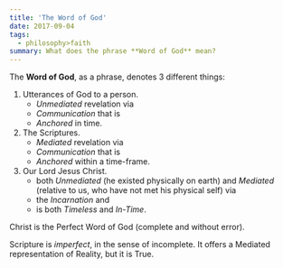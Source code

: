 ```yaml
---
title: 'The Word of God'
date: 2017-09-04
tags:
  - philosophy>faith
summary: What does the phrase **Word of God** mean?
---
```


The **Word of God**, as a phrase, denotes 3 different things:

1. Utterances of God to a person.
    - _Unmediated_ revelation via
    - _Communication_ that is
    - _Anchored_ in time.
2. The Scriptures.
    - _Mediated_ revelation via
    - _Communication_ that is
    - _Anchored_ within a time-frame.
3. Our Lord Jesus Christ.
    - both _Unmediated_ (he existed physically on earth) and _Mediated_ (relative to us, who have not met his physical self) via
    - the _Incarnation_ and
    - is both _Timeless_ and _In-Time_.

Christ is the Perfect Word of God (complete and without error).

Scripture is _imperfect_, in the sense of incomplete. It offers a Mediated representation of Reality, but it is True.
